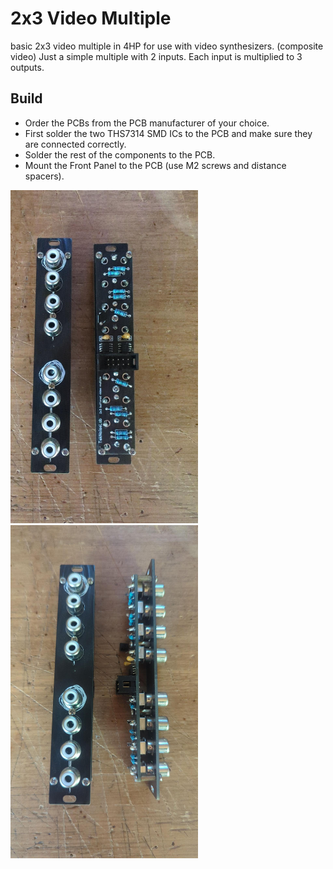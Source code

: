 # 2x3 Video Multiple
basic 2x3 video multiple in 4HP for use with video synthesizers. (composite video)
Just a simple multiple with 2 inputs. Each input is multiplied to 3 outputs.

## Build
- Order the PCBs from the PCB manufacturer of your choice.
- First solder the two THS7314 SMD ICs to the PCB and make sure they are connected correctly.
- Solder the rest of the components to the PCB.
- Mount the Front Panel to the PCB (use M2 screws and distance spacers).

<img src="Images/front_back.jpeg" width="300">
<img src="Images/front_side.jpeg" width="300">